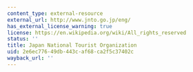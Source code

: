 ```yaml
---
content_type: external-resource
external_url: http://www.jnto.go.jp/eng/
has_external_license_warning: true
license: https://en.wikipedia.org/wiki/All_rights_reserved
status: ''
title: Japan National Tourist Organization
uid: 2e6ec776-49db-443c-af68-ca2f5c37402c
wayback_url: ''
---
```

